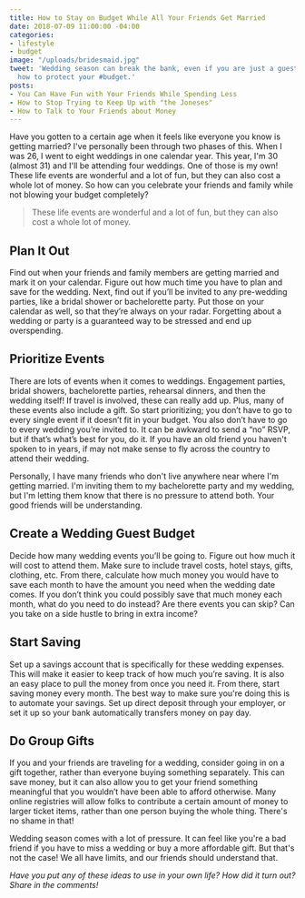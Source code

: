 ```yaml
---
title: How to Stay on Budget While All Your Friends Get Married
date: 2018-07-09 11:00:00 -04:00
categories:
- lifestyle
- budget
image: "/uploads/bridesmaid.jpg"
tweet: 'Wedding season can break the bank, even if you are just a guest. So here''s
  how to protect your #budget.'
posts:
- You Can Have Fun with Your Friends While Spending Less
- How to Stop Trying to Keep Up with "the Joneses"
- How to Talk to Your Friends about Money
---
```


Have you gotten to a certain age when it feels like everyone you know is getting married? I've personally been through two phases of this. When I was 26, I went to eight weddings in one calendar year. This year, I'm 30 (almost 31) and I'll be attending four weddings. One of those is my own! These life events are wonderful and a lot of fun, but they can also cost a whole lot of money. So how can you celebrate your friends and family while not blowing your budget completely?

> These life events are wonderful and a lot of fun, but they can also cost a whole lot of money.

## Plan It Out

Find out when your friends and family members are getting married and mark it on your calendar. Figure out how much time you have to plan and save for the wedding. Next, find out if you’ll be invited to any pre-wedding parties, like a bridal shower or bachelorette party. Put those on your calendar as well, so that they’re always on your radar. Forgetting about a wedding or party is a guaranteed way to be stressed and end up overspending.

## Prioritize Events

There are lots of events when it comes to weddings. Engagement parties, bridal showers, bachelorette parties, rehearsal dinners, and then the wedding itself! If travel is involved, these can really add up. Plus, many of these events also include a gift. So start prioritizing; you don’t have to go to every single event if it doesn’t fit in your budget. You also don’t have to go to every wedding you’re invited to. It can be awkward to send a “no” RSVP, but if that’s what’s best for you, do it. If you have an old friend you haven't spoken to in years, if may not make sense to fly across the country to attend their wedding. 

Personally, I have many friends who don't live anywhere near where I'm getting married. I'm inviting them to my bachelorette party and my wedding, but I'm letting them know that there is no pressure to attend both. Your good friends will be understanding.

## Create a Wedding Guest Budget

Decide how many wedding events you’ll be going to. Figure out how much it will cost to attend them. Make sure to include travel costs, hotel stays, gifts, clothing, etc. From there, calculate how much money you would have to save each month to have the amount you need when the wedding date comes. If you don’t think you could possibly save that much money each month, what do you need to do instead? Are there events you can skip? Can you take on a side hustle to bring in extra income?

## Start Saving

Set up a savings account that is specifically for these wedding expenses. This will make it easier to keep track of how much you’re saving. It is also an easy place to pull the money from once you need it. From there, start saving money every month. The best way to make sure you're doing this is to automate your savings. Set up direct deposit through your employer, or set it up so your bank automatically transfers money on pay day. 

## Do Group Gifts

If you and your friends are traveling for a wedding, consider going in on a gift together, rather than everyone buying something separately. This can save money, but it can also allow you to get your friend something meaningful that you wouldn’t have been able to afford otherwise. Many online registries will allow folks to contribute a certain amount of money to larger ticket items, rather than one person buying the whole thing. There's no shame in that!

Wedding season comes with a lot of pressure. It can feel like you're a bad friend if you have to miss a wedding or buy a more affordable gift. But that's not the case! We all have limits, and our friends should understand that. 

*Have you put any of these ideas to use in your own life? How did it turn out? Share in the comments!*